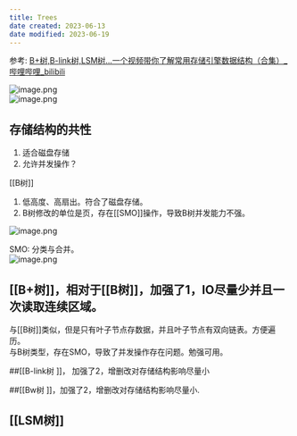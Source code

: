 ```yaml
---
title: Trees
date created: 2023-06-13
date modified: 2023-06-19
---
```


参考: [B+树,B-link树,LSM树...一个视频带你了解常用存储引擎数据结构（合集）\_哔哩哔哩\_bilibili](https://www.bilibili.com/video/BV1se4y1U7Dn/?buvid=XU395E039B5DE558C9710D2DB3A55AC3F6F33&is_story_h5=false&mid=H0ejNYFOat6NVNeix6q0Vw%3D%3D&p=1&plat_id=114&share_from=ugc&share_medium=android&share_plat=android&share_session_id=73a47f18-5673-4ea9-8970-0fbbd9b6b0de&share_source=WEIXIN&share_tag=s_i&timestamp=1686585416&unique_k=qp21WwT&up_id=61981458)

![image.png](http://image.clickear.top/20230613001537.png)  
![image.png](http://image.clickear.top/20230613001654.png)

## 存储结构的共性

1. 适合磁盘存储
2. 允许并发操作？

[[B树]]

1. 低高度、高扇出。符合了磁盘存储。
2. B树修改的单位是页，存在[[SMO]]操作，导致B树并发能力不强。

![image.png](http://image.clickear.top/20230613002138.png)

SMO: 分类与合并。  
![image.png](http://image.clickear.top/20230613002404.png)

## [[B+树]]，相对于[[B树]]，加强了1，IO尽量少并且一次读取连续区域。

与[[B树]]类似，但是只有叶子节点存数据，并且叶子节点有双向链表。方便遍历。  
与B树类型，存在SMO，导致了并发操作存在问题。勉强可用。

##[[B-link树 ]]， 加强了2，增删改对存储结构影响尽量小

##[[Bw树 ]]，加强了2，增删改对存储结构影响尽量小.

## [[LSM树]]

